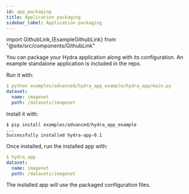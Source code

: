 ```yaml
---
id: app_packaging
title: Application packaging
sidebar_label: Application packaging 
---
```


import GithubLink,{ExampleGithubLink} from "@site/src/components/GithubLink"

<ExampleGithubLink to="examples/advanced/hydra_app_example"/>

You can package your Hydra application along with its configuration.
An example <GithubLink to="examples/advanced/hydra_app_example">standalone application</GithubLink> is included in the repo.

Run it with:
```yaml
$ python examples/advanced/hydra_app_example/hydra_app/main.py
dataset:
  name: imagenet
  path: /datasets/imagenet
```

Install it with:
```text
$ pip install examples/advanced/hydra_app_example
...
Successfully installed hydra-app-0.1
```

Once installed, run the installed app with:
```yaml
$ hydra_app
dataset:
  name: imagenet
  path: /datasets/imagenet
```

The installed app will use the packaged configuration files.
